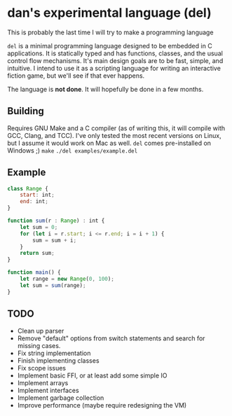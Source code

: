 # dan's experimental language (del)
This is probably the last time I will try to make a programming language

`del` is a minimal programming language designed to be embedded in C applications. It is statically typed and has functions, classes, and the usual control flow mechanisms. It's main design goals are to be fast, simple, and intuitive. I intend to use it as a scripting language for writing an interactive fiction game, but we'll see if that ever happens.

The language is **not done**. It will hopefully be done in a few months.

## Building
Requires GNU Make and a C compiler (as of writing this, it will compile with GCC, Clang, and TCC). I've only tested the most recent versions on Linux, but I assume it would work on Mac as well. `del` comes pre-installed on Windows ;)
`make`
`./del examples/example.del`

## Example
``` js
class Range {
    start: int;
    end: int;
}

function sum(r : Range) : int {
    let sum = 0;
    for (let i = r.start; i <= r.end; i = i + 1) {
        sum = sum + i;
    }
    return sum;
}

function main() {
    let range = new Range(0, 100);
    let sum = sum(range);
}
```

## TODO
- Clean up parser
- Remove "default" options from switch statements and search for missing cases.
- Fix string implementation
- Finish implementing classes 
- Fix scope issues
- Implement basic FFI, or at least add some simple IO
- Implement arrays
- Implement interfaces
- Implement garbage collection
- Improve performance (maybe require redesigning the VM)